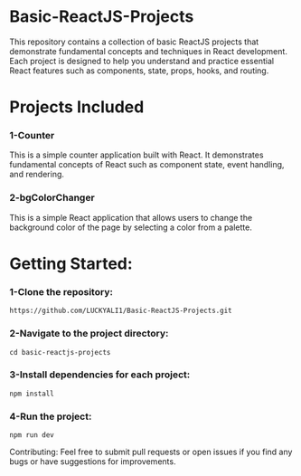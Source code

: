 # Basic-ReactJS-Projects

This repository contains a collection of basic ReactJS projects that demonstrate fundamental concepts and techniques in React development. Each project is designed to help you understand and practice essential React features such as components, state, props, hooks, and routing.

# Projects Included
### 1-Counter
This is a simple counter application built with React. It demonstrates fundamental concepts of React such as component state, event handling, and rendering.
### 2-bgColorChanger
This is a simple React application that allows users to change the background color of the page by selecting a color from a palette.

# Getting Started:

### 1-Clone the repository:
   `https://github.com/LUCKYALI1/Basic-ReactJS-Projects.git`
### 2-Navigate to the project directory:
   `cd basic-reactjs-projects`
### 3-Install dependencies for each project:
   `npm install`
### 4-Run the project:
   `npm run dev`

Contributing:
Feel free to submit pull requests or open issues if you find any bugs or have suggestions for improvements.
